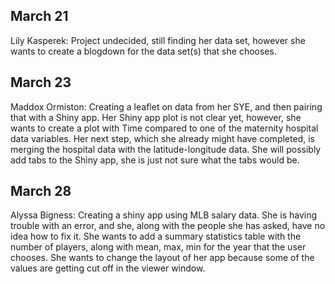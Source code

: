 ## March 21

Lily Kasperek: Project undecided, still finding her data set, however she wants to create a blogdown for the data set(s) that she chooses. 

## March 23

Maddox Ormiston: Creating a leaflet on data from her SYE, and then pairing that with a Shiny app. Her Shiny app plot is not clear yet, however, she wants to create a plot with Time compared to one of the maternity hospital data variables. Her next step, which she already might have completed, is merging the hospital data with the latitude-longitude data. She will possibly add tabs to the Shiny app, she is just not sure what the tabs would be.

## March 28

Alyssa Bigness: Creating a shiny app using MLB salary data. She is having trouble with an error, and she, along with the people she has asked, have no idea how to fix it. She wants to add a summary statistics table with the number of players, along with mean, max, min for the year that the user chooses. She wants to change the layout of her app because some of the values are getting cut off in the viewer window.
